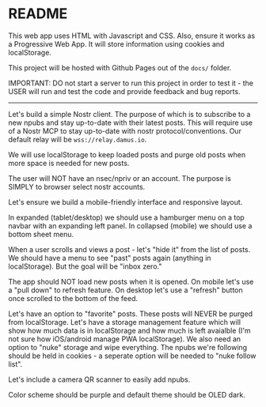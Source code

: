 # README

This web app uses HTML with Javascript and CSS.  Also, ensure it works as a Progressive Web App.  It will store information using cookies and localStorage.

This project will be hosted with Github Pages out of the `docs/` folder.

IMPORTANT: DO not start a server to run this project in order to test it - the USER will run and test the code and provide feedback and bug reports.

---

Let's build a simple Nostr client.  The purpose of which is to subscribe to a new npubs and stay up-to-date with their latest posts.  This will require use of a Nostr MCP to stay up-to-date with nostr protocol/conventions.  Our default relay will be `wss://relay.damus.io`.

We will use localStorage to keep loaded posts and purge old posts when more space is needed for new posts.

The user will NOT have an nsec/npriv or an account.  The purpose is SIMPLY to browser select nostr accounts.

Let's ensure we build a mobile-friendly interface and responsive layout.

In expanded (tablet/desktop) we should use a hamburger menu on a top navbar with an expanding left panel.  In collapsed (mobile) we should use a bottom sheet menu.

When a user scrolls and views a post - let's "hide it" from the list of posts.  We should have a menu to see "past" posts again (anything in localStorage).  But the goal will be "inbox zero."

The app should NOT load new posts when it is opened.  On mobile let's use a "pull down" to refresh feature.  On desktop let's use a "refresh" button once scrolled to the bottom of the feed.

Let's have an option to "favorite" posts.  These posts will NEVER be purged from localStorage.  Let's have a storage management feature which will show how much data is in localStorage and how much is left avaialble (I'm not sure how iOS/android manage PWA localStorage).  We also need an option to "nuke" storage and wipe everything.  The npubs we're following should be held in cookies - a seperate option will be needed to "nuke follow list".

Let's include a camera QR scanner to easily add npubs.

Color scheme should be purple and default theme should be OLED dark.
